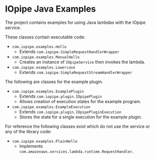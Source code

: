 # IOpipe Java Examples

The project contains examples for using Java lambdas with the IOpipe service.

These classes contain executable code:

 * `com.iopipe.examples.Hello`
   * Extends `com.iopipe.SimpleRequestHandlerWrapper`
 * `com.iopipe.examples.ManualHello`
   * Creates an instance of `IOpipeService` then invokes the lambda.
 * `com.iopipe.examples.Lowercase`
   * Extends `com.iopipe.SimpleRequestStreamHandlerWrapper`

The following are classes for the example plugin.

 * `com.iopipe.examples.ExamplePlugin`
   * Extends `com.iopipe.plugin.IOpipePlugin`
   * Allows creation of execution states for the example program.
 * `com.iopipe.examples.ExampleExecution`
   * Extends `com.iopipe.plugin.IOpipePluginExecution`
   * Stores the state for a single execution for the example plugin.

For reference the following classes exist which do not use the service or any
of the library code:

 * `com.iopipe.examples.PlainHello`
   * Implements `com.amazonaws.services.lambda.runtime.RequestHandler`.

